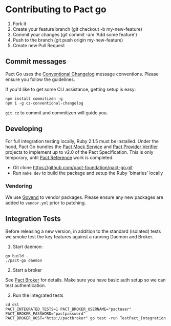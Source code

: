 # Contributing to Pact go

1. Fork it
1. Create your feature branch (git checkout -b my-new-feature)
1. Commit your changes (git commit -am 'Add some feature')
1. Push to the branch (git push origin my-new-feature)
1. Create new Pull Request

## Commit messages

Pact Go uses the [Conventional Changelog](https://github.com/bcoe/conventional-changelog-standard/blob/master/convention.md)
message conventions. Please ensure you follow the guidelines.

If you'd like to get some CLI assistance, getting setup is easy:

```shell
npm install commitizen -g
npm i -g cz-conventional-changelog
```

`git cz` to commit and commitizen will guide you.

## Developing

For full integration testing locally, Ruby 2.1.5 must be installed. Under the
hood, Pact Go bundles the
[Pact Mock Service](https://github.com/bethesque/pact-mock_service) and
[Pact Provider Verifier](https://github.com/pact-foundation/pact-provider-verifier)
projects to implement up to v2.0 of the Pact Specification. This is only
temporary, until [Pact Reference](https://github.com/pact-foundation/pact-reference/)
work is completed.

* Git clone https://github.com/pact-foundation/pact-go.git
* Run `make dev` to build the package and setup the Ruby 'binaries' locally

### Vendoring

We use [Govend](https://github.com/govend/govend) to vendor packages. Please ensure
any new packages are added to `vendor.yml` prior to patching.

## Integration Tests

Before releasing a new version, in addition to the standard (isolated) tests
we smoke test the key features against a running Daemon and Broker.

1. Start daemon:

```
go build .
./pact-go daemon
```

2. Start a broker

See [Pact Broker](https://github.com/bethesque/pact_broker#usage) for details.
Make sure you have basic auth setup so we can test authentication.

3. Run the integrated tests

```
cd dsl
PACT_INTEGRATED_TESTS=1 PACT_BROKER_USERNAME="pactuser" PACT_BROKER_PASSWORD="pactpassword" PACT_BROKER_HOST="http://pactbroker" go test -run TestPact_Integration
```
